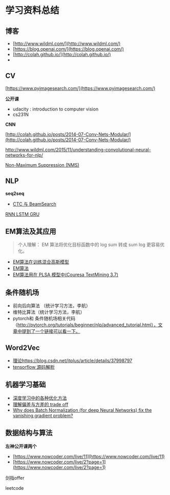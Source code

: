 # 学习资料总结

## 博客

* [http://www.wildml.com/](http://www.wildml.com/)
* [https://blog.openai.com/](https://blog.openai.com/)
* [http://colah.github.io/](http://colah.github.io/)
* ​


## CV

[https://www.pyimagesearch.com/](https://www.pyimagesearch.com/)

**公开课**

* udacity : introduction to computer vision
* cs231N



**CNN**

[http://colah.github.io/posts/2014-07-Conv-Nets-Modular/](http://colah.github.io/posts/2014-07-Conv-Nets-Modular/)

http://www.wildml.com/2015/11/understanding-convolutional-neural-networks-for-nlp/



[Non-Maximum Suppression (NMS)](https://www.pyimagesearch.com/2014/11/17/non-maximum-suppression-object-detection-python/)



## NLP

**seq2seq**

* [CTC 与 BeamSearch](https://distill.pub/2017/ctc/)



[RNN LSTM GRU](http://colah.github.io/posts/2015-08-Understanding-LSTMs/)



## EM算法及其应用

> 个人理解： EM 算法将优化目标函数中的 log sum 转成 sum log 更容易优化。

- [EM算法在训练混合高斯模型](http://cs229.stanford.edu/notes/cs229-notes7b.pdf)
- [EM算法](http://cs229.stanford.edu/notes/cs229-notes8.pdf)
- [EM算法用在 PLSA 模型中(Couresa TextMining 3.7)](https://d3c33hcgiwev3.cloudfront.net/_9a5eb7faf6b366c91f6999a05d40b3c9_TM-20-plsa.pdf?Expires=1524873600&Signature=KBwa~vtQ7f8L6XrNPflX7m7VYnLRwIptkH1X1APQVgE991NcnnNHqUBhoXK8f4tf5GtOPTOLbPobdy-7mx1R~BfFOTgtVECkAESCtI3KJMDRITtoWsJUcuxLp4Bkc0icY0tpgzUsr-n~IobNZqDPuCMYV-W-ZzcjGD3GWPQhUeA_&Key-Pair-Id=APKAJLTNE6QMUY6HBC5A)

## 条件随机场

- 前向后向算法 （统计学习方法，李航）
- 维特比算法（统计学习方法，李航）
- pytorch和 条件随机场相关代码（http://pytorch.org/tutorials/beginner/nlp/advanced_tutorial.html），文章中提到了一个链接可以看一下。

## Word2Vec

- [理论https://blog.csdn.net/itplus/article/details/37998797](https://blog.csdn.net/itplus/article/details/37998797)
- [tensorflow 源码解析](https://blog.csdn.net/u012436149/article/details/52848013)





## 机器学习基础

* [深度学习中的各种优化方法](http://ruder.io/optimizing-gradient-descent/index.html)
* [理解偏差与方差的 trade off](http://scott.fortmann-roe.com/docs/BiasVariance.html)
* [Why does Batch Normalization (for deep Neural Networks) fix the vanishing gradient problem?](https://www.quora.com/Why-does-Batch-Normalization-for-deep-Neural-Networks-fix-the-vanishing-gradient-problem)




## 数据结构与算法

**左神公开课两个**

* [https://www.nowcoder.com/live/11](https://www.nowcoder.com/live/11)
* [https://www.nowcoder.com/live/2?page=1](https://www.nowcoder.com/live/2?page=1)



剑指offer

leetcode

